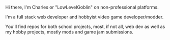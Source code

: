 Hi there, I'm Charles or "LowLevelGoblin" on non-professional platforms.

I'm a full stack web developer and hobbyist video game developer/modder.

You'll find repos for both school projects, most, if not all, web dev as well as my hobby projects, mostly mods and game jam submissions.
